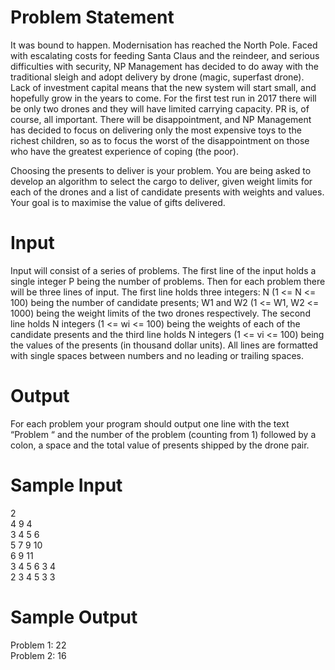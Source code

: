 # Problem Statement
It was bound to happen. Modernisation has reached the North Pole. Faced with escalating costs for feeding Santa Claus and the reindeer, and serious difficulties with security, NP Management has decided to do away with the traditional sleigh and adopt delivery by drone (magic, superfast drone). Lack of investment capital means that the new system will start small, and hopefully grow in the years to come. For the first test run in 2017 there will be only two drones and they will have limited carrying capacity. PR is, of course, all important. There will be disappointment, and NP Management has decided to focus on delivering only the most expensive toys to the richest children, so as to focus the worst of the disappointment on those who have the greatest experience of coping (the poor). 

Choosing the presents to deliver is your problem. You are being asked to develop an algorithm to select the cargo to deliver, given weight limits for each of the drones and a list of candidate presents with weights and values. Your goal is to maximise the value of gifts delivered.

# Input
Input will consist of a series of problems. The first line of the input holds a single integer P being the number of problems. Then for each problem there will be three lines of input. The first line holds three integers:  N (1 <= N <= 100) being the number of candidate presents;  W1 and W2 (1 <= W1, W2 <= 1000) being the weight limits of the two drones respectively. The second line holds N integers (1 <= wi <= 100) being the weights of each of the candidate presents and the third line holds N integers (1 <= vi <= 100) being the values of the presents (in thousand dollar units). All lines are formatted with single spaces between numbers and no leading or trailing spaces.

# Output
For each problem your program should output one line with the text “Problem “ and the number of the problem (counting from 1) followed by a colon, a space and the total value of presents shipped by the drone pair. 

# Sample Input
2  
4 9 4  
3 4 5 6  
5 7 9 10  
6 9 11  
3 4 5 6 3 4  
2 3 4 5 3 3  

# Sample Output
Problem 1: 22  
Problem 2: 16
